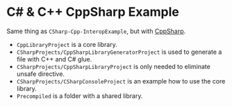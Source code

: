 # C# & C++ CppSharp Example

Same thing as `CSharp-Cpp-InteropExample`, but with [CppSharp](https://github.com/mono/CppSharp).

* `CppLibraryProject` is a core library.
* `CSharpProjects/CppSharpLibraryGeneratorProject` is used to generate a file with C++ and C# glue.
* `CSharpProjects/CppSharpLibraryProject` is only needed to eliminate unsafe directive.
* `CSharpProjects/CSharpConsoleProject` is an example how to use the core library.
* `Precompiled` is a folder with a shared library.
